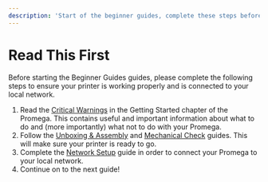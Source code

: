 ```yaml
---
description: 'Start of the beginner guides, complete these steps before continuing.'
---
```


# Read This First

Before starting the Beginner Guides guides, please complete the following steps to ensure your printer is working properly and is connected to your local network.

1. Read the [Critical Warnings](../getting-started/critical-warnings-and-information.md) in the Getting Started chapter of the Promega. This contains useful and important information about what to do and \(more importantly\) what not to do with your Promega.
2. Follow the [Unboxing & Assembly](../getting-started/unboxing-and-assembly.md) and [Mechanical Check](../getting-started/mechanical-check.md) guides. This will make sure your printer is ready to go.
3. Complete the [Network Setup](../getting-started/network-setup.md) guide in order to connect your Promega to your local network.
4. Continue on to the next guide!

